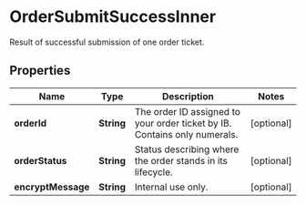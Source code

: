 

# OrderSubmitSuccessInner

Result of successful submission of one order ticket.

## Properties

| Name | Type | Description | Notes |
|------------ | ------------- | ------------- | -------------|
|**orderId** | **String** | The order ID assigned to your order ticket by IB. Contains only numerals. |  [optional] |
|**orderStatus** | **String** | Status describing where the order stands in its lifecycle. |  [optional] |
|**encryptMessage** | **String** | Internal use only. |  [optional] |



